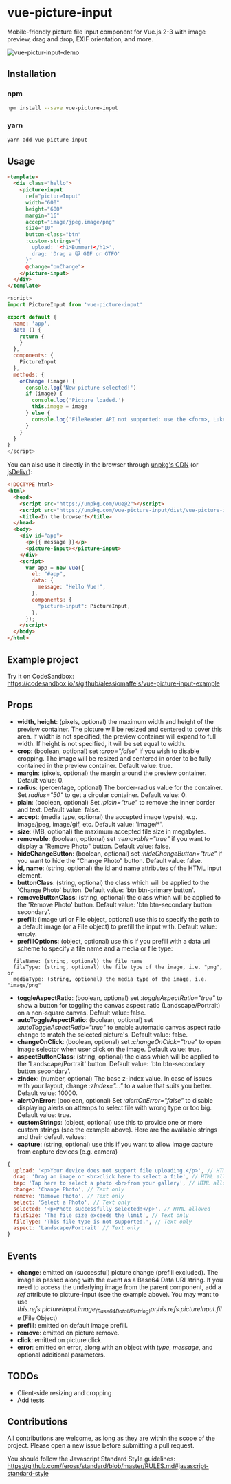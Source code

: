 # vue-picture-input

Mobile-friendly picture file input component for Vue.js 2-3 with image preview, drag and drop, EXIF orientation, and more.

![vue-pictur-input-demo](https://user-images.githubusercontent.com/2185511/167262626-5f10679f-70cf-4477-865a-508c67bca44e.gif)

## Installation

### npm

```sh
npm install --save vue-picture-input
```

### yarn

```sh
yarn add vue-picture-input
```

## Usage

```HTML
<template>
  <div class="hello">
    <picture-input
      ref="pictureInput"
      width="600"
      height="600"
      margin="16"
      accept="image/jpeg,image/png"
      size="10"
      button-class="btn"
      :custom-strings="{
        upload: '<h1>Bummer!</h1>',
        drag: 'Drag a 😺 GIF or GTFO'
      }"
      @change="onChange">
    </picture-input>
  </div>
</template>
```

```javascript
<script>
import PictureInput from 'vue-picture-input'

export default {
  name: 'app',
  data () {
    return {
    }
  },
  components: {
    PictureInput
  },
  methods: {
    onChange (image) {
      console.log('New picture selected!')
      if (image) {
        console.log('Picture loaded.')
        this.image = image
      } else {
        console.log('FileReader API not supported: use the <form>, Luke!')
      }
    }
  }
}
</script>
```

You can also use it directly in the browser through [unpkg's CDN](https://unpkg.com/vue-picture-input) (or [jsDelivr](https://cdn.jsdelivr.net/npm/vue-picture-input)):

```html
<!DOCTYPE html>
<html>
  <head>
    <script src="https://unpkg.com/vue@2"></script>
    <script src="https://unpkg.com/vue-picture-input/dist/vue-picture-input.umd.js"></script>
    <title>In the browser!</title>
  </head>
  <body>
    <div id="app">
      <p>{{ message }}</p>
      <picture-input></picture-input>
    </div>
    <script>
      var app = new Vue({
        el: "#app",
        data: {
          message: "Hello Vue!",
        },
        components: {
          "picture-input": PictureInput,
        },
      });
    </script>
  </body>
</html>
```

## Example project

Try it on CodeSandbox: https://codesandbox.io/s/github/alessiomaffeis/vue-picture-input-example

## Props

- **width, height**: (pixels, optional) the maximum width and height of the preview container. The picture will be resized and centered to cover this area. If width is not specified, the preview container will expand to full width. If height is not specified, it will be set equal to width.
- **crop**: (boolean, optional) set _:crop="false"_ if you wish to disable cropping. The image will be resized and centered in order to be fully contained in the preview container. Default value: true.
- **margin**: (pixels, optional) the margin around the preview container. Default value: 0.
- **radius**: (percentage, optional) The border-radius value for the container. Set _radius="50"_ to get a circular container. Default value: 0.
- **plain**: (boolean, optional) Set _:plain="true"_ to remove the inner border and text. Default value: false.
- **accept**: (media type, optional) the accepted image type(s), e.g. image/jpeg, image/gif, etc. Default value: 'image/\*'.
- **size**: (MB, optional) the maximum accepted file size in megabytes.
- **removable**: (boolean, optional) set _:removable="true"_ if you want to display a "Remove Photo" button. Default value: false.
- **hideChangeButton**: (boolean, optional) set _:hideChangeButton="true"_ if you want to hide the "Change Photo" button. Default value: false.
- **id, name**: (string, optional) the id and name attributes of the HTML input element.
- **buttonClass**: (string, optional) the class which will be applied to the 'Change Photo' button.
  Default value: 'btn btn-primary button'.
- **removeButtonClass**: (string, optional) the class which will be applied to the 'Remove Photo' button.
  Default value: 'btn btn-secondary button secondary'.
- **prefill**: (image url or File object, optional) use this to specify the path to a default image (or a File object) to prefill the input with. Default value: empty.
- **prefillOptions**: (object, optional) use this if you prefill with a data uri scheme to specify a file name and a media or file type:

```
  fileName: (string, optional) the file name
  fileType: (string, optional) the file type of the image, i.e. "png", or
  mediaType: (string, optional) the media type of the image, i.e. "image/png"
```

- **toggleAspectRatio**: (boolean, optional) set _:toggleAspectRatio="true"_ to show a button for toggling the canvas aspect ratio (Landscape/Portrait) on a non-square canvas. Default value: false.
- **autoToggleAspectRatio**: (boolean, optional) set _:autoToggleAspectRatio="true"_ to enable automatic canvas aspect ratio change to match the selected picture's. Default value: false.
- **changeOnClick**: (boolean, optional) set _:changeOnClick="true"_ to open image selector when user click on the image. Default value: true.
- **aspectButtonClass**: (string, optional) the class which will be applied to the 'Landscape/Portrait' button.
  Default value: 'btn btn-secondary button secondary'.
- **zIndex**: (number, optional) The base z-index value. In case of issues with your layout, change _:zIndex="..."_ to a value that suits you better. Default value: 10000.
- **alertOnError**: (boolean, optional) Set _:alertOnError="false"_ to disable displaying alerts on attemps to select file with
  wrong type or too big.
  Default value: true.
- **customStrings**: (object, optional) use this to provide one or more custom strings (see the example above). Here are the available strings and their default values:
- **capture**: (string, optional) use this if you want to allow image capture from capture devices (e.g. camera)

```js
{
  upload: '<p>Your device does not support file uploading.</p>', // HTML allowed
  drag: 'Drag an image or <br>click here to select a file', // HTML allowed
  tap: 'Tap here to select a photo <br>from your gallery', // HTML allowed
  change: 'Change Photo', // Text only
  remove: 'Remove Photo', // Text only
  select: 'Select a Photo', // Text only
  selected: '<p>Photo successfully selected!</p>', // HTML allowed
  fileSize: 'The file size exceeds the limit', // Text only
  fileType: 'This file type is not supported.', // Text only
  aspect: 'Landscape/Portrait' // Text only
}
```

## Events

- **change**: emitted on (successful) picture change (prefill excluded). The image is passed along with the event as a Base64 Data URI string. If you need to access the underlying image from the parent component, add a _ref_ attribute to picture-input (see the example above). You may want to use _this.$refs.pictureInput.image_ (Base64 Data URI string) or _this.$refs.pictureInput.file_ (File Object)
- **prefill**: emitted on default image prefill.
- **remove**: emitted on picture remove.
- **click**: emitted on picture click.
- **error**: emitted on error, along with an object with _type_, _message_, and optional additional parameters.

## TODOs

- Client-side resizing and cropping
- Add tests

## Contributions

All contributions are welcome, as long as they are within the scope of the project. Please open a new issue before submitting a pull request.

You should follow the Javascript Standard Style guidelines:
https://github.com/feross/standard/blob/master/RULES.md#javascript-standard-style
